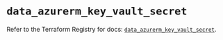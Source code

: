 # `data_azurerm_key_vault_secret`

Refer to the Terraform Registry for docs: [`data_azurerm_key_vault_secret`](https://registry.terraform.io/providers/hashicorp/azurerm/4.49.0/docs/data-sources/key_vault_secret).
